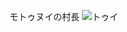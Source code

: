 モトゥヌイの村長
![トゥイ](https://static.wikia.nocookie.net/moana/images/9/99/Tui.png/revision/latest?cb=20161201234652)
